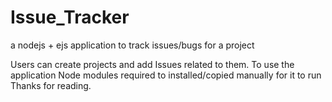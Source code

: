# Issue_Tracker
a nodejs + ejs  application to track issues/bugs for a project

Users can create projects and add Issues related to them.
To use the application Node modules required to installed/copied manually for it to run 
Thanks for reading.

